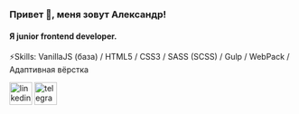 ### Привет 👋, меня зовут Александр!
#### Я junior frontend developer.

⚡Skills: VanillaJS (база) / HTML5 / CSS3 / SASS (SCSS) / Gulp / WebPack / Адаптивная вёрстка


[<img src='https://cdn.jsdelivr.net/npm/simple-icons@3.0.1/icons/linkedin.svg' alt='linkedin' height='40'>](https://www.linkedin.com/in/https://www.linkedin.com/in/caligullaa//)  [<img src='https://cdn.jsdelivr.net/npm/simple-icons@3.0.1/icons/telegram.svg' alt='telegram' height='40'>](https://t.me/alexandr_lazarevv) 

